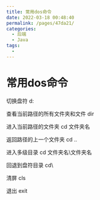 ```yaml
---
title: 常用dos命令
date: 2022-03-18 00:48:40
permalink: /pages/47da21/
categories:
  - 后端
  - Java
tags:
  - 
---
```

# 常用dos命令

切换盘符 	d:

查看当前路径的所有文件夹和文件  	dir

进入当前路径的文件夹 	cd 文件夹名

返回路径的上一个文件夹 	cd ..

进入多级目录	cd 文件夹名\文件夹名

回退到盘符目录	cd\

清屏	cls

退出 exit





